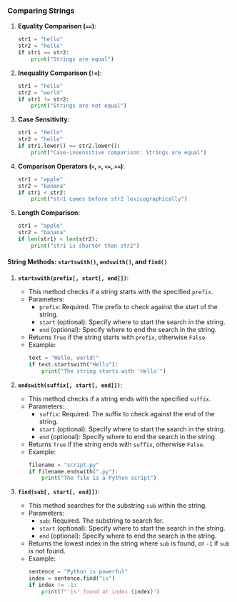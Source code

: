 ### Comparing Strings

1. **Equality Comparison (`==`)**:

   ```python
   str1 = "hello"
   str2 = "hello"
   if str1 == str2:
       print("Strings are equal")
   ```

2. **Inequality Comparison (`!=`)**:

   ```python
   str1 = "hello"
   str2 = "world"
   if str1 != str2:
       print("Strings are not equal")
   ```

3. **Case Sensitivity**:

   ```python
   str1 = "Hello"
   str2 = "hello"
   if str1.lower() == str2.lower():
       print("Case-insensitive comparison: Strings are equal")
   ```

4. **Comparison Operators (`<`, `>`, `<=`, `>=`)**:

   ```python
   str1 = "apple"
   str2 = "banana"
   if str1 < str2:
       print("str1 comes before str2 lexicographically")
   ```

5. **Length Comparison**:
   ```python
   str1 = "apple"
   str2 = "banana"
   if len(str1) < len(str2):
       print("str1 is shorter than str2")
   ```

#### String Methods: `startswith()`, `endswith()`, and `find()`

1. **`startswith(prefix[, start[, end]])`**:

   - This method checks if a string starts with the specified `prefix`.
   - Parameters:
     - `prefix`: Required. The prefix to check against the start of the string.
     - `start` (optional): Specify where to start the search in the string.
     - `end` (optional): Specify where to end the search in the string.
   - Returns `True` if the string starts with `prefix`, otherwise `False`.
   - Example:
     ```python
     text = "Hello, world!"
     if text.startswith("Hello"):
         print("The string starts with 'Hello'")
     ```

2. **`endswith(suffix[, start[, end]])`**:

   - This method checks if a string ends with the specified `suffix`.
   - Parameters:
     - `suffix`: Required. The suffix to check against the end of the string.
     - `start` (optional): Specify where to start the search in the string.
     - `end` (optional): Specify where to end the search in the string.
   - Returns `True` if the string ends with `suffix`, otherwise `False`.
   - Example:
     ```python
     filename = "script.py"
     if filename.endswith(".py"):
         print("The file is a Python script")
     ```

3. **`find(sub[, start[, end]])`**:
   - This method searches for the substring `sub` within the string.
   - Parameters:
     - `sub`: Required. The substring to search for.
     - `start` (optional): Specify where to start the search in the string.
     - `end` (optional): Specify where to end the search in the string.
   - Returns the lowest index in the string where `sub` is found, or `-1` if `sub` is not found.
   - Example:
     ```python
     sentence = "Python is powerful"
     index = sentence.find("is")
     if index != -1:
         print(f"'is' found at index {index}")
     ```
